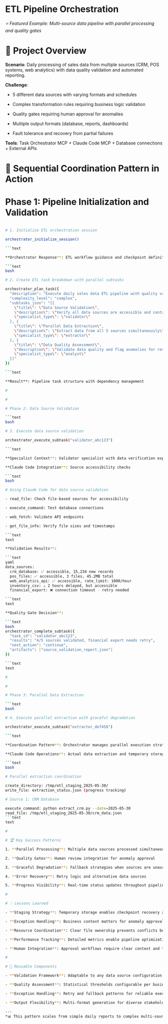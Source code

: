 

# ETL Pipeline Orchestration

*⭐ Featured Example: Multi-source data pipeline with parallel processing and quality gates*

#

# 🎯 Project Overview

**Scenario**: Daily processing of sales data from multiple sources (CRM, POS systems, web analytics) with data quality validation and automated reporting.

**Challenge**:

- 5 different data sources with varying formats and schedules

- Complex transformation rules requiring business logic validation

- Quality gates requiring human approval for anomalies

- Multiple output formats (database, reports, dashboards)

- Fault tolerance and recovery from partial failures

**Tools**: Task Orchestrator MCP + Claude Code MCP + Database connections + External APIs

#

# 🔄 Sequential Coordination Pattern in Action

#

#

# Phase 1: Pipeline Initialization and Validation

```bash

# 1. Initialize ETL orchestration session

orchestrator_initialize_session()

```text

**Orchestrator Response**: ETL workflow guidance and checkpoint definitions

```text
bash

# 2. Create ETL task breakdown with parallel subtasks

orchestrator_plan_task({
  "description": "Execute daily sales data ETL pipeline with quality validation",
  "complexity_level": "complex",
  "subtasks_json": "[{
    \"title\": \"Data Source Validation\",
    \"description\": \"Verify all data sources are accessible and contain expected data\",
    \"specialist_type\": \"validator\"
  }, {
    \"title\": \"Parallel Data Extraction\", 
    \"description\": \"Extract data from all 5 sources simultaneously\",
    \"specialist_type\": \"extractor\"
  }, {
    \"title\": \"Data Quality Assessment\",
    \"description\": \"Validate data quality and flag anomalies for review\",
    \"specialist_type\": \"analyst\"
  }]"
})

```text

**Result**: Pipeline task structure with dependency management

#

#

# Phase 2: Data Source Validation

```text
bash

# 3. Execute data source validation

orchestrator_execute_subtask("validator_abc123")

```text

**Specialist Context**: Validator specialist with data verification expertise

**Claude Code Integration**: Source accessibility checks

```text
bash

# Using Claude Code for data source validation

- read_file: Check file-based sources for accessibility

- execute_command: Test database connections

- web_fetch: Validate API endpoints

- get_file_info: Verify file sizes and timestamps

```text
text

**Validation Results**:

```text
yaml
data_sources:
  crm_database: ✅ accessible, 15,234 new records
  pos_files: ✅ accessible, 3 files, 45.2MB total
  web_analytics_api: ✅ accessible, rate_limit: 1000/hour
  inventory_csv: ⚠️ 2 hours delayed, but accessible
  financial_export: ❌ connection timeout - retry needed

```text
text

**Quality Gate Decision**:

```text
bash
orchestrator_complete_subtask({
  "task_id": "validator_abc123",
  "results": "4/5 sources validated, financial export needs retry",
  "next_action": "continue",
  "artifacts": ["source_validation_report.json"]
})

```text
text

#

#

# Phase 3: Parallel Data Extraction

```text
bash

# 4. Execute parallel extraction with graceful degradation

orchestrator_execute_subtask("extractor_def456")

```text

**Coordination Pattern**: Orchestrator manages parallel execution strategy

**Claude Code Operations**: Actual data extraction and temporary storage

```text
bash

# Parallel extraction coordination

create_directory: /tmp/etl_staging_2025-05-30/
write_file: extraction_status.json (progress tracking)

# Source 1: CRM Database

execute_command: python extract_crm.py --date=2025-05-30
read_file: /tmp/etl_staging_2025-05-30/crm_data.json
```text
text

#

# 🏆 Key Success Patterns

1. **Parallel Processing**: Multiple data sources processed simultaneously with status tracking

2. **Quality Gates**: Human review integration for anomaly approval

3. **Graceful Degradation**: Fallback strategies when sources are unavailable

4. **Error Recovery**: Retry logic and alternative data sources

5. **Progress Visibility**: Real-time status updates throughout pipeline execution

#

# 💡 Lessons Learned

- **Staging Strategy**: Temporary storage enables checkpoint recovery and debugging

- **Exception Handling**: Business context matters for anomaly approval decisions

- **Resource Coordination**: Clear file ownership prevents conflicts between tools

- **Performance Tracking**: Detailed metrics enable pipeline optimization

- **Human Integration**: Approval workflows require clear context and time estimates

#

# 🔧 Reusable Components

- **Validation Framework**: Adaptable to any data source configuration

- **Quality Assessment**: Statistical thresholds configurable per business domain  

- **Exception Handling**: Retry and fallback patterns for reliable execution

- **Output Flexibility**: Multi-format generation for diverse stakeholder needs

---
*📊 This pattern scales from simple daily reports to complex multi-source enterprise data warehouses*
